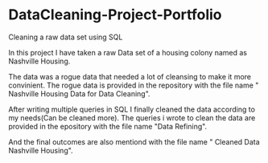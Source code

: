 # DataCleaning-Project-Portfolio
Cleaning a raw data set using SQL


In this project I have taken a raw Data set of a housing colony named as Nashville Housing.

The data was a rogue data that needed a lot of cleansing to make it more convinient. The rogue data is provided in the repository with the file name 
" Nashville Housing Data for Data Cleaning".

After writing multiple queries in SQL I finally cleaned the data according to my needs(Can be cleaned more). The queries i wrote to clean the data are provided in the 
epository with the file name "Data Refining".

And the final outcomes are also mentiond with the file name " Cleaned Data Nashville Housing".

